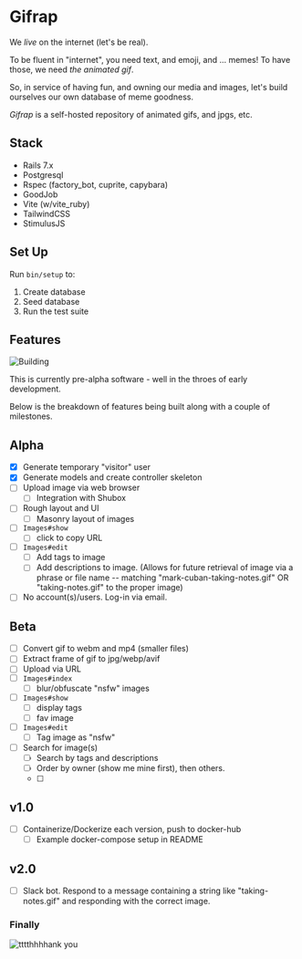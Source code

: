 # Gifrap

We *live* on the internet (let's be real).

To be fluent in "internet", you need text, and emoji, and ... memes! To have those, we need _the animated gif_.

So, in service of having fun, and owning our media and images, let's build ourselves our own database of meme goodness.

_Gifrap_ is a self-hosted repository of animated gifs, and jpgs, etc.

## Stack

* Rails 7.x
* Postgresql
* Rspec (factory_bot, cuprite, capybara)
* GoodJob
* Vite (w/vite_ruby)
* TailwindCSS
* StimulusJS

## Set Up

Run `bin/setup` to:

1. Create database
2. Seed database
3. Run the test suite

## Features

![Building](https://media.tenor.com/gBlnBO1ov9YAAAAM/hammer-tools.gif)

This is currently pre-alpha software - well in the throes of early development.

Below is the breakdown of features being built along with a couple of milestones.

## Alpha

- [x] Generate temporary "visitor" user
- [x] Generate models and create controller skeleton
- [ ] Upload image via web browser
    - [ ] Integration with Shubox
- [ ] Rough layout and UI
    - [ ] Masonry layout of images
- [ ] `Images#show`
    - [ ] click to copy URL
- [ ] `Images#edit`
    - [ ] Add tags to image
    - [ ] Add descriptions to image. (Allows for future retrieval of image via a phrase or file name -- matching "mark-cuban-taking-notes.gif" OR "taking-notes.gif" to the proper image)
- [ ] No account(s)/users. Log-in via email.

## Beta

- [ ] Convert gif to webm and mp4 (smaller files)
- [ ] Extract frame of gif to jpg/webp/avif
- [ ] Upload via URL
- [ ] `Images#index`
    - [ ] blur/obfuscate "nsfw" images
- [ ] `Images#show`
    - [ ] display tags
    - [ ] fav image
- [ ] `Images#edit`
    - [ ] Tag image as "nsfw"
- [ ] Search for image(s)
    - [ ] Search by tags and descriptions
    - [ ] Order by owner (show me mine first), then others.
    - [ ]

## v1.0

- [ ] Containerize/Dockerize each version, push to docker-hub
    - [ ] Example docker-compose setup in README

## v2.0

- [ ] Slack bot. Respond to a message containing a string like "taking-notes.gif" and responding with the correct image.

### Finally

![tttthhhhank you](https://c.tenor.com/K-NT5HJdVzoAAAAC/tenor.gif)

